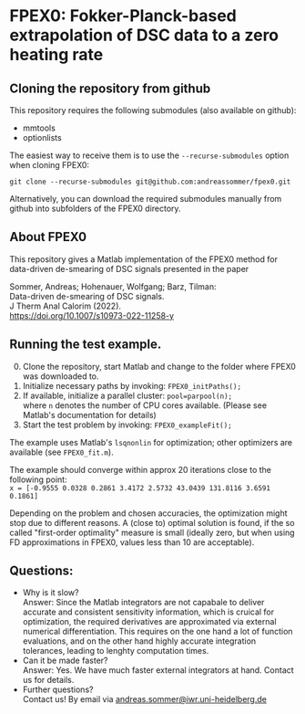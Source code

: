 # FPEX0: Fokker-Planck-based extrapolation of DSC data to a zero heating rate


## Cloning the repository from github

This repository requires the following submodules (also available on github):
- mmtools
- optionlists

The easiest way to receive them is to use the `--recurse-submodules` option when cloning FPEX0:

```
git clone --recurse-submodules git@github.com:andreassommer/fpex0.git
```

Alternatively, you can download the required submodules manually from github into subfolders 
of the FPEX0 directory.




## About FPEX0

This repository gives a Matlab implementation of the FPEX0 method 
for data-driven de-smearing of DSC signals presented in the paper

Sommer, Andreas; Hohenauer, Wolfgang; Barz, Tilman:  
Data-driven de-smearing of DSC signals.  
J Therm Anal Calorim (2022).  
https://doi.org/10.1007/s10973-022-11258-y


## Running the test example.
0) Clone the repository, start Matlab and change to the folder where FPEX0 was downloaded to.
1)	Initialize necessary paths by invoking:   `FPEX0_initPaths();`
2)	If available, initialize a parallel cluster:   `pool=parpool(n);`  
    where `n` denotes the number of CPU cores available. 
    (Please see Matlab's documentation for details)
3)	Start the test problem by invoking: `FPEX0_exampleFit();`

The example uses Matlab's `lsqnonlin` for optimization; other optimizers are available (see `FPEX0_fit.m`). 

The example should converge within approx 20 iterations close to the following point:  
`x = [-0.9555 0.0328 0.2861 3.4172 2.5732 43.0439 131.8116 3.6591 0.1861]`

Depending on the problem and chosen accuracies, the optimization might stop due to different reasons.
A (close to) optimal solution is found, if the so called "first-order optimality" measure is small
(ideally zero, but when using FD approximations in FPEX0, values less than 10 are acceptable).



## Questions:
- Why is it slow?  
  Answer: Since the Matlab integrators are not capabale to deliver accurate and consistent sensitivity information,
  which is cruical for optimization, the required derivatives are approximated via external numerical
  differentiation. This requires on the one hand a lot of function evaluations, and on the other hand
  highly accurate integration tolerances, leading to lenghty computation times.
- Can it be made faster?  
  Answer: Yes. We have much faster external integrators at hand. Contact us for details.
- Further questions?  
  Contact us!  By email via andreas.sommer@iwr.uni-heidelberg.de
  
